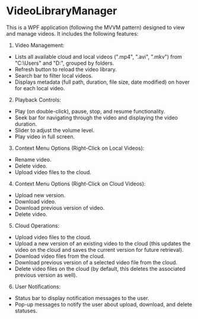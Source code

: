 # VideoLibraryManager
This is a WPF application (following the MVVM pattern) designed to view and manage videos. It includes the following features:

1. Video Management:

- Lists all available cloud and local videos (".mp4", ".avi", ".mkv") from "C:\Users" and "D:\", grouped by folders.
- Refresh button to reload the video library.
- Search bar to filter local videos.
- Displays metadata (full path, duration, file size, date modified) on hover for each local video.

2. Playback Controls:

- Play (on double-click), pause, stop, and resume functionality.
- Seek bar for navigating through the video and displaying the video duration.
- Slider to adjust the volume level.
- Play video in full screen.

3. Context Menu Options (Right-Click on Local Videos):

- Rename video.
- Delete video.
- Upload video files to the cloud.

4. Context Menu Options (Right-Click on Cloud Videos):

- Upload new version.
- Download video.
- Download previous version of video.
- Delete video.

5. Cloud Operations:

- Upload video files to the cloud.
- Upload a new version of an existing video to the cloud (this updates the video on the cloud and saves the current version for future retrieval).
- Download video files from the cloud.
- Download previous version of a selected video file from the cloud.
- Delete video files on the cloud (by default, this deletes the associated previous version as well).

6. User Notifications:

- Status bar to display notification messages to the user.
- Pop-up messages to notify the user about upload, download, and delete statuses.